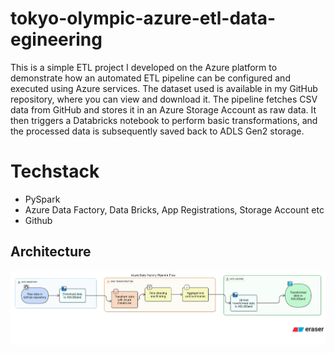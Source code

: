 # tokyo-olympic-azure-etl-data-egineering

This is a simple ETL project I developed on the Azure platform to demonstrate how an automated ETL pipeline can be configured and executed using Azure services. The dataset used is available in my GitHub repository, where you can view and download it. The pipeline fetches CSV data from GitHub and stores it in an Azure Storage Account as raw data. It then triggers a Databricks notebook to perform basic transformations, and the processed data is subsequently saved back to ADLS Gen2 storage.

# Techstack
- PySpark
- Azure Data Factory, Data Bricks, App Registrations, Storage Account etc
- Github

## Architecture
  
![Project Architecture](etl-tokyo-olympic-flow-chart.png)
